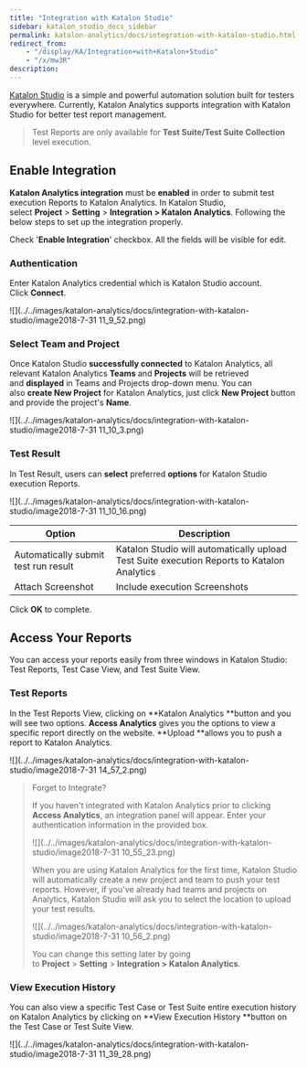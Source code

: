 ```yaml
---
title: "Integration with Katalon Studio" 
sidebar: katalon_studio_docs_sidebar
permalink: katalon-analytics/docs/integration-with-katalon-studio.html 
redirect_from:
    - "/display/KA/Integration+with+Katalon+Studio"
    - "/x/mw3R"
description: 
---
```

[Katalon Studio](/display/KD/Overview) is a simple and powerful automation solution built for testers everywhere. Currently, Katalon Analytics supports integration with Katalon Studio for better test report management.

> Test Reports are only available for **Test Suite/Test Suite Collection** level execution.

Enable Integration 
-------------------

**Katalon Analytics integration** must be **enabled** in order to submit test execution Reports to Katalon Analytics. In Katalon Studio, select **Project** > **Setting** > **Integration > Katalon Analytics**. Following the below steps to set up the integration properly.

Check '**Enable Integration**' checkbox. All the fields will be visible for edit.

### Authentication

Enter Katalon Analytics credential which is Katalon Studio account. Click **Connect**.

![](../../images/katalon-analytics/docs/integration-with-katalon-studio/image2018-7-31 11_9_52.png)

### Select Team and Project

Once Katalon Studio **successfully connected** to Katalon Analytics, all relevant Katalon Analytics **Teams** and **Projects** will be retrieved and **displayed** in Teams and Projects drop-down menu. You can also **create New Project** for Katalon Analytics, just click **New Project** button and provide the project's **Name**. 

![](../../images/katalon-analytics/docs/integration-with-katalon-studio/image2018-7-31 11_10_3.png)

### Test Result

In Test Result, users can **select** preferred **options** for Katalon Studio execution Reports.

![](../../images/katalon-analytics/docs/integration-with-katalon-studio/image2018-7-31 11_10_16.png)

| Option | Description |
| --- | --- |
| Automatically submit test run result | Katalon Studio will automatically upload Test Suite execution Reports to Katalon Analytics |
| Attach Screenshot | Include execution Screenshots |

Click **OK** to complete. 

Access Your Reports
-------------------

You can access your reports easily from three windows in Katalon Studio: Test Reports, Test Case View, and Test Suite View. 

### Test Reports

In the Test Reports View, clicking on **Katalon Analytics **button and you will see two options. **Access Analytics** gives you the options to view a specific report directly on the website. **Upload **allows you to push a report to Katalon Analytics. 

![](../../images/katalon-analytics/docs/integration-with-katalon-studio/image2018-7-31 14_57_2.png)

> Forget to Integrate?
> 
> If you haven't integrated with Katalon Analytics prior to clicking **Access Analytics**, an integration panel will appear. Enter your authentication information in the provided box.
> 
> ![](../../images/katalon-analytics/docs/integration-with-katalon-studio/image2018-7-31 10_55_23.png)
> 
> When you are using Katalon Analytics for the first time, Katalon Studio will automatically create a new project and team to push your test reports. However, if you've already had teams and projects on Analytics, Katalon Studio will ask you to select the location to upload your test results.
> 
> ![](../../images/katalon-analytics/docs/integration-with-katalon-studio/image2018-7-31 10_56_2.png)
> 
> You can change this setting later by going to **Project** > **Setting** > **Integration > Katalon Analytics**. 

### View Execution History 

You can also view a specific Test Case or Test Suite entire execution history on Katalon Analytics by clicking on **View Execution History **button on the Test Case or Test Suite View.  

![](../../images/katalon-analytics/docs/integration-with-katalon-studio/image2018-7-31 11_39_28.png)